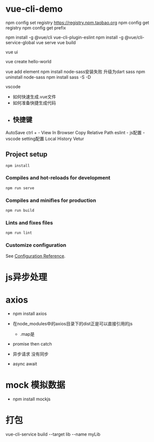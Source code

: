 # vue-cli-demo
npm config set registry https://registry.npm.taobao.org
npm config get registry
npm config get prefix

npm install -g @vue/cli
  vue-cli-plugin-eslint
npm install -g @vue/cli-service-global
vue serve
vue build

vue ui

vue create hello-world

 vue add element
 npm install
  node-sass安装失败 升级为dart sass
  npm uninstall node-sass
  npm install sass -S -D

vscode
  - 如何快速生成.vue文件
  - 如何准备快捷生成代码
  - 快捷键
    - 
  AutoSave
  ctrl + -
  View In Browser
  Copy Relative Path
  eslint
    - js配置
    - vscode setting配置
  Local History
  Vetur

## Project setup
```
npm install
```

### Compiles and hot-reloads for development
```
npm run serve
```

### Compiles and minifies for production
```
npm run build
```

### Lints and fixes files
```
npm run lint
```

### Customize configuration
See [Configuration Reference](https://cli.vuejs.org/config/).


# js异步处理
# axios
- npm install axios
- 在node_modules中的axios目录下的dist正是可以直接引用的js
    - .map是
- promise then catch
- 异步请求 没有同步

- async await

# mock 模拟数据
- npm install mockjs

# 打包
vue-cli-service build --target lib --name myLib